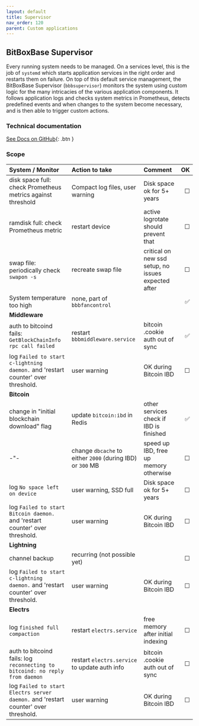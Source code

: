 ```yaml
---
layout: default
title: Supervisor
nav_order: 120
parent: Custom applications
---
```

## BitBoxBase Supervisor

Every running system needs to be managed.
On a services level, this is the job of `systemd` which starts application services in the right order and restarts them on failure.
On top of this default service management, the BitBoxBase Supervisor (`bbbsupervisor`) monitors the system using custom logic for the many intricacies of the various application components.
It follows application logs and checks system metrics in Prometheus, detects predefined events and when changes to the system become necessary, and is then able to trigger custom actions.

### Technical documentation

[See Docs on GitHub](https://github.com/digitalbitbox/bitbox-base/blob/master/tools/bbbsupervisor/README.md){: .btn }

### Scope

| System / Monitor | Action to take | Comment | OK |
|:--- |:--- |:--- | ---: |
| disk space full: check Prometheus metrics against threshold | Compact log files, user warning | Disk space ok for 5+ years | ☐ |
| ramdisk full: check Prometheus metric | restart device | active logrotate should prevent that | ☐ |
| swap file: periodically check `swapon -s` | recreate swap file | critical on new ssd setup, no issues expected after | ☐ |
| System temperature too high | none, part of `bbbfancontrol` |  | ✅ |
| **Middleware** ||||
| auth to bitcoind fails: `GetBlockChainInfo rpc call failed` | restart `bbbmiddleware.service` | bitcoin .cookie auth out of sync | ✅ |
| log `Failed to start c-lightning daemon.` and 'restart counter' over threshold. | user warning | OK during Bitcoin IBD |  ☐ |
| **Bitcoin** ||||
| change in "initial blockchain download" flag | update `bitcoin:ibd` in Redis | other services check if IBD is finished | ✅ |
| -"- | change `dbcache` to either `2000` (during IBD) or `300` MB | speed up IBD, free up memory otherwise | ☐ |
| log `No space left on device` | user warning, SSD full | Disk space ok for 5+ years | ☐ |
| log `Failed to start Bitcoin daemon.` and 'restart counter' over threshold. | user warning | OK during Bitcoin IBD |  ☐ |
| **Lightning** ||||
| channel backup | recurring (not possible yet) |  | ☐ |
| log `Failed to start c-lightning daemon.` and 'restart counter' over threshold. | user warning | OK during Bitcoin IBD | ☐ |
| **Electrs** ||||
| log `finished full compaction` | restart `electrs.service` | free memory after initial indexing | ☐ |
| auth to bitcoind fails: log `reconnecting to bitcoind: no reply from daemon` | restart `electrs.service` to update auth info | bitcoin .cookie auth out of sync | ☐ |
| log `Failed to start Electrs server daemon.` and 'restart counter' over threshold. | user warning | OK during Bitcoin IBD | ☐ |
